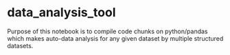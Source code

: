 # data_analysis_tool
Purpose of this notebook is to compile code chunks on python/pandas which makes auto-data analysis for any given dataset by multiple structured datasets.

